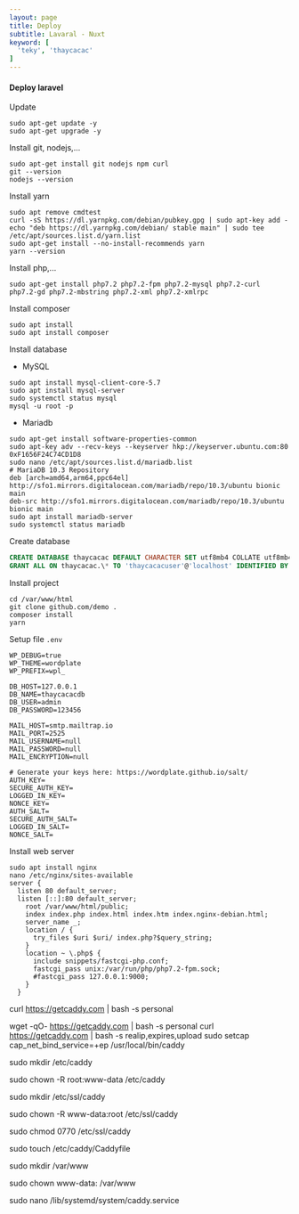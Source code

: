 ```yaml
---
layout: page
title: Deploy
subtitle: Lavaral - Nuxt
keyword: [
  'teky', 'thaycacac'
]
---
```


#### Deploy laravel

Update

```ssh
sudo apt-get update -y
sudo apt-get upgrade -y
```

Install git, nodejs,...

```ssh
sudo apt-get install git nodejs npm curl
git --version
nodejs --version
```

Install yarn

```ssh
sudo apt remove cmdtest
curl -sS https://dl.yarnpkg.com/debian/pubkey.gpg | sudo apt-key add -
echo "deb https://dl.yarnpkg.com/debian/ stable main" | sudo tee /etc/apt/sources.list.d/yarn.list
sudo apt-get install --no-install-recommends yarn
yarn --version
```

Install php,...

```ssh
sudo apt-get install php7.2 php7.2-fpm php7.2-mysql php7.2-curl php7.2-gd php7.2-mbstring php7.2-xml php7.2-xmlrpc
```

Install composer

```ssh
sudo apt install
sudo apt install composer
```

Install database

- MySQL

```ssh
sudo apt install mysql-client-core-5.7
sudo apt install mysql-server
sudo systemctl status mysql
mysql -u root -p
```

- Mariadb

```ssh
sudo apt-get install software-properties-common
sudo apt-key adv --recv-keys --keyserver hkp://keyserver.ubuntu.com:80 0xF1656F24C74CD1D8
sudo nano /etc/apt/sources.list.d/mariadb.list
# MariaDB 10.3 Repository
deb [arch=amd64,arm64,ppc64el] http://sfo1.mirrors.digitalocean.com/mariadb/repo/10.3/ubuntu bionic main
deb-src http://sfo1.mirrors.digitalocean.com/mariadb/repo/10.3/ubuntu bionic main
sudo apt install mariadb-server
sudo systemctl status mariadb
```

Create database

```sql
CREATE DATABASE thaycacac DEFAULT CHARACTER SET utf8mb4 COLLATE utf8mb4_unicode_ci;
GRANT ALL ON thaycacac.\* TO 'thaycacacuser'@'localhost' IDENTIFIED BY '123456';
```

Install project

```ssh
cd /var/www/html
git clone github.com/demo .
composer install
yarn
```

Setup file `.env`

```ssh
WP_DEBUG=true
WP_THEME=wordplate
WP_PREFIX=wpl_

DB_HOST=127.0.0.1
DB_NAME=thaycacacdb
DB_USER=admin
DB_PASSWORD=123456

MAIL_HOST=smtp.mailtrap.io
MAIL_PORT=2525
MAIL_USERNAME=null
MAIL_PASSWORD=null
MAIL_ENCRYPTION=null

# Generate your keys here: https://wordplate.github.io/salt/
AUTH_KEY=
SECURE_AUTH_KEY=
LOGGED_IN_KEY=
NONCE_KEY=
AUTH_SALT=
SECURE_AUTH_SALT=
LOGGED_IN_SALT=
NONCE_SALT=
```

Install web server

```ssh
sudo apt install nginx
nano /etc/nginx/sites-available
server {
  listen 80 default_server;
  listen [::]:80 default_server;
    root /var/www/html/public;
    index index.php index.html index.htm index.nginx-debian.html;
    server_name _;
    location / {
      try_files $uri $uri/ index.php?$query_string;
    }
    location ~ \.php$ {
      include snippets/fastcgi-php.conf;
      fastcgi_pass unix:/var/run/php/php7.2-fpm.sock;
      #fastcgi_pass 127.0.0.1:9000;
    }
  }
```

curl https://getcaddy.com | bash -s personal

wget -qO- https://getcaddy.com | bash -s personal
curl https://getcaddy.com | bash -s realip,expires,upload
sudo setcap cap_net_bind_service=+ep /usr/local/bin/caddy

sudo mkdir /etc/caddy

sudo chown -R root:www-data /etc/caddy

sudo mkdir /etc/ssl/caddy

sudo chown -R www-data:root /etc/ssl/caddy

sudo chmod 0770 /etc/ssl/caddy

sudo touch /etc/caddy/Caddyfile

sudo mkdir /var/www

sudo chown www-data: /var/www

sudo nano /lib/systemd/system/caddy.service
